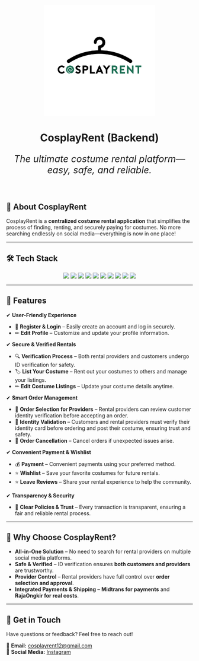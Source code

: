 <p align="center">
  <img src="LogoCosplayRent.png" style="width:300px;height:300px;">
</p>

<h1 align="center">CosplayRent (Backend)</h1>

<p align="center" style="font-size:25px">
    <em>The ultimate costume rental platform—easy, safe, and reliable.</em>
</p>

<br>

## 🚀 About CosplayRent

CosplayRent is a **centralized costume rental application** that simplifies the process of finding, renting, and securely paying for costumes. No more searching endlessly on social media—everything is now in one place!

---

## 🛠 Tech Stack

<p align="center">
  <img src="https://img.shields.io/badge/Ionic-3880FF?style=for-the-badge&logo=ionic&logoColor=white">
  <img src="https://img.shields.io/badge/Angular-DD0031?style=for-the-badge&logo=angular&logoColor=white">
  <img src="https://img.shields.io/badge/TailwindCSS-38B2AC?style=for-the-badge&logo=tailwind-css&logoColor=white">
  <img src="https://img.shields.io/badge/TypeScript-3178C6?style=for-the-badge&logo=typescript&logoColor=white">
  <img src="https://img.shields.io/badge/Go-00ADD8?style=for-the-badge&logo=go&logoColor=white">
  <img src="https://img.shields.io/badge/PostgreSQL-336791?style=for-the-badge&logo=postgresql&logoColor=white">
  <img src="https://img.shields.io/badge/Memcached-005F99?style=for-the-badge&logo=memcached&logoColor=white">
  <img src="https://img.shields.io/badge/Docker-2496ED?style=for-the-badge&logo=docker&logoColor=white">
  <img src="https://img.shields.io/badge/NGINX-009639?style=for-the-badge&logo=nginx&logoColor=white">
  <img src="https://img.shields.io/badge/NGROK-1F1F1F?style=for-the-badge&logo=ngrok&logoColor=white">
</p>

---


## 🎯 Features

✔ **User-Friendly Experience**  
- 📝 **Register & Login** – Easily create an account and log in securely.  
- ✏ **Edit Profile** – Customize and update your profile information.  

✔ **Secure & Verified Rentals**  
- 🔍 **Verification Process** – Both rental providers and customers undergo ID verification for safety.  
- 🏷 **List Your Costume** – Rent out your costumes to others and manage your listings.  
- ✏ **Edit Costume Listings** – Update your costume details anytime.  

✔ **Smart Order Management**  
- 📩 **Order Selection for Providers** – Rental providers can review customer identity verification before accepting an order.  
- 🛂 **Identity Validation** – Customers and rental providers must verify their identity card before ordering and post their costume, ensuring trust and safety.  
- 🔄 **Order Cancellation** – Cancel orders if unexpected issues arise.  

✔ **Convenient Payment & Wishlist**  
- 💰 **Payment** – Convenient payments using your preferred method.  
- ⭐ **Wishlist** – Save your favorite costumes for future rentals.  
- ⭐ **Leave Reviews** – Share your rental experience to help the community.  

✔ **Transparency & Security**  
- 📜 **Clear Policies & Trust** – Every transaction is transparent, ensuring a fair and reliable rental process.  

---

## 🎨 Why Choose CosplayRent?

- **All-in-One Solution** – No need to search for rental providers on multiple social media platforms.  
- **Safe & Verified** – ID verification ensures **both customers and providers** are trustworthy.  
- **Provider Control** – Rental providers have full control over **order selection and approval**.  
- **Integrated Payments & Shipping** – **Midtrans for payments** and **RajaOngkir for real costs**.  

---

## 📩 Get in Touch  

Have questions or feedback? Feel free to reach out!  

📧 **Email:** [cosplayrent12@gmail.com](https://gmail.com)    
📱 **Social Media:** [Instagram](https://www.instagram.com/cosplayrent3000)  

